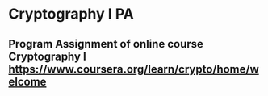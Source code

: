 # Cryptography I PA
## Program Assignment of online course Cryptography I https://www.coursera.org/learn/crypto/home/welcome
